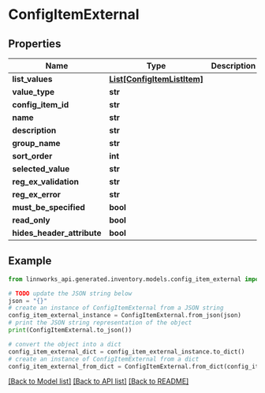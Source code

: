 # ConfigItemExternal


## Properties

Name | Type | Description | Notes
------------ | ------------- | ------------- | -------------
**list_values** | [**List[ConfigItemListItem]**](ConfigItemListItem.md) |  | [optional] 
**value_type** | **str** |  | [optional] 
**config_item_id** | **str** |  | [optional] 
**name** | **str** |  | [optional] 
**description** | **str** |  | [optional] 
**group_name** | **str** |  | [optional] 
**sort_order** | **int** |  | [optional] 
**selected_value** | **str** |  | [optional] 
**reg_ex_validation** | **str** |  | [optional] 
**reg_ex_error** | **str** |  | [optional] 
**must_be_specified** | **bool** |  | [optional] 
**read_only** | **bool** |  | [optional] 
**hides_header_attribute** | **bool** |  | [optional] 

## Example

```python
from linnworks_api.generated.inventory.models.config_item_external import ConfigItemExternal

# TODO update the JSON string below
json = "{}"
# create an instance of ConfigItemExternal from a JSON string
config_item_external_instance = ConfigItemExternal.from_json(json)
# print the JSON string representation of the object
print(ConfigItemExternal.to_json())

# convert the object into a dict
config_item_external_dict = config_item_external_instance.to_dict()
# create an instance of ConfigItemExternal from a dict
config_item_external_from_dict = ConfigItemExternal.from_dict(config_item_external_dict)
```
[[Back to Model list]](../README.md#documentation-for-models) [[Back to API list]](../README.md#documentation-for-api-endpoints) [[Back to README]](../README.md)


